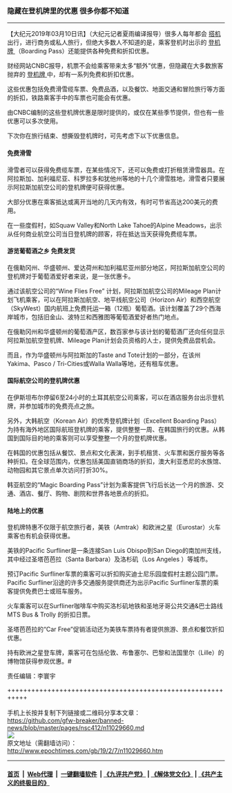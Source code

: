 ### 隐藏在登机牌里的优惠 很多你都不知道
------------------------

<p>
 【大纪元2019年03月10日讯】（大纪元记者夏雨编译报导）很多人每年都会
 <a href="http://www.epochtimes.com/gb/tag/%E6%90%AD%E6%9C%BA.html">
  搭机
 </a>
 出行，进行商务或私人旅行，但绝大多数人不知道的是，乘客登机时出示的
 <a href="http://www.epochtimes.com/gb/tag/%E7%99%BB%E6%9C%BA%E7%89%8C.html">
  登机牌
 </a>
 （Boarding Pass）还能提供各种免费和折扣优惠。
</p>
<p>
 财经网站CNBC报导，机票不会给乘客带来太多“额外”优惠，但隐藏在大多数旅客抛弃的
 <a href="http://www.epochtimes.com/gb/tag/%E7%99%BB%E6%9C%BA%E7%89%8C.html">
  登机牌
 </a>
 中，却有一系列免费和折扣优惠。
</p>
<p>
 这些优惠包括免费滑雪缆车票、免费品酒，以及餐饮、地面交通和冒险旅行等方面的折扣，铁路乘客手中的车票也可能会有优惠。
</p>
<p>
 由CNBC编制的这些登机牌优惠是限时提供的，或仅在某些季节提供，但也有一些优惠可以多次使用。
</p>
<p>
 下次你在旅行结束、想撕毁登机牌时，可先考虑下以下优惠信息。
</p>
<h4>
 免费滑雪
</h4>
<p>
 滑雪者可以获得免费缆车票，在某些情况下，还可以免费或打折租赁滑雪器具。在阿拉斯加、加利福尼亚、科罗拉多和犹他州等地的十几个滑雪胜地，滑雪者只要展示阿拉斯加航空公司的登机牌便可获得优惠。
</p>
<p>
 大部分优惠在乘客抵达或离开当地的几天内有效，有时可节省高达200美元的费用。
</p>
<p>
 在一些度假村，如Squaw Valley和North Lake Tahoe的Alpine Meadows，出示从任何商业航空公司当日登机牌的顾客，将在抵达当天获得免费缆车票。
</p>
<h4>
 游览葡萄酒之乡 免费发货
</h4>
<p>
 在俄勒冈州、华盛顿州、爱达荷州和加利福尼亚州部分地区，阿拉斯加航空公司的登机牌对于葡萄酒爱好者来说，是一张优惠卡。
</p>
<p>
 通过该航空公司的“Wine Flies Free” 计划，阿拉斯加航空公司的Mileage Plan计划飞机乘客，可以在阿拉斯加航空、地平线航空公司（Horizon Air）和西空航空（SkyWest）国内航班上免费托运一箱（12瓶）葡萄酒。该计划覆盖了29个西海岸城市，包括旧金山、波特兰和西雅图等葡萄酒爱好者热门地点。
</p>
<p>
 在俄勒冈州和华盛顿州的葡萄酒产区，数百家参与该计划的葡萄酒厂还向任何显示阿拉斯加航空登机牌、Mileage Plan计划会员资格的人士，提供免费品尝机会。
</p>
<p>
 而且，作为华盛顿州与阿拉斯加的Taste and Tote计划的一部分，在该州Yakima、Pasco / Tri-Cities或Walla Walla等地，还有租车优惠。
</p>
<h4>
 国际航空公司的登机牌优惠
</h4>
<p>
 在伊斯坦布尔停留6至24小时的土耳其航空公司乘客，可以在酒店服务台出示登机牌，并参加城市的免费亮点之旅。
</p>
<p>
 另外，大韩航空（Korean Air）的优秀登机牌计划（Excellent Boarding Pass）为持有海外地区国际航班登机牌的乘客，提供整整一周、在韩国旅行的优惠。从韩国到国际目的地的乘客则可以享受整整一个月的登机牌优惠。
</p>
<p>
 在韩国的优惠包括从餐饮、景点和文化表演，到手机租赁、火车票和医疗服务等各种折扣。在全球范围内，优惠包括美国直销商场的折扣，澳大利亚悉尼的水族馆、动物园和其它景点单次访问打折30%。
</p>
<p>
 韩亚航空的“Magic Boarding Pass”计划为乘客提供飞行后长达一个月的旅游、交通、酒店、餐厅、购物、剧院和世界各地景点的折扣。
</p>
<h4>
 陆地上的优惠
</h4>
<p>
 登机牌特惠不仅限于航空旅行者，美铁（Amtrak）和欧洲之星（Eurostar）火车乘客也有机会获得优惠。
</p>
<p>
 美铁的Pacific Surfliner是一条连接San Luis Obispo到San Diego的南加州支线，其中经过圣塔芭芭拉（Santa Barbara）及洛杉矶（Los Angeles ）等城市。
</p>
<p>
 预订Pacific Surfliner车票的乘客可以折扣购买迪士尼乐园度假村主题公园门票。Pacific Surfliner沿途的许多交通服务提供商还为出示Pacific Surfliner车票的乘客提供免费巴士或班车服务。
</p>
<p>
 火车乘客可以在Surfliner咖啡车中购买洛杉矶地铁和圣地牙哥公共交通&amp;巴士路线MTS Bus &amp; Trolly 的折扣日票。
</p>
<p>
 圣塔芭芭拉的“Car Free”促销活动还为美铁车票持有者提供旅游、景点和餐饮折扣优惠。
</p>
<p>
 持有欧洲之星登车牌，乘客可在包括伦敦、布鲁塞尔、巴黎和法国里尔（Lille）的博物馆获得参观优惠。#
</p>
<p>
 责任编辑：李寰宇
</p>

+++++++++++++++++++++++++++++++++++++++++++++++++++++++++++<br/><br/>
手机上长按并复制下列链接或二维码分享本文章：<br/>
https://github.com/gfw-breaker/banned-news/blob/master/pages/nsc412/n11029660.md <br/>
<a href='https://github.com/gfw-breaker/banned-news/blob/master/pages/nsc412/n11029660.md'><img src='https://github.com/gfw-breaker/banned-news/blob/master/pages/nsc412/n11029660.md.png'/></a> <br/>
原文地址（需翻墙访问）：http://www.epochtimes.com/gb/19/2/7/n11029660.htm


------------------------
#### [首页](https://github.com/gfw-breaker/banned-news/blob/master/README.md) &nbsp;|&nbsp; [Web代理](https://github.com/labour-camp/helloworld) &nbsp;|&nbsp; [一键翻墙软件](https://github.com/gfw-breaker/nogfw/blob/master/README.md) &nbsp;| [《九评共产党》](https://github.com/gfw-breaker/9ping.md/blob/master/README.md#九评之一评共产党是什么) | [《解体党文化》](https://github.com/gfw-breaker/jtdwh.md/blob/master/README.md) | [《共产主义的终极目的》](https://github.com/gfw-breaker/gczydzjmd.md/blob/master/README.md)

